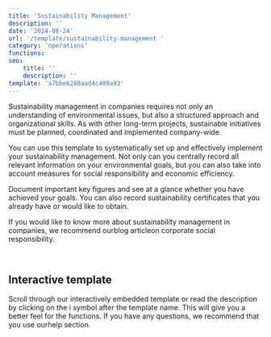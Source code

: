 ```yaml
---
title: 'Sustainability Management'
description: ''
date: '2024-08-24'
url: '/template/sustainability-management '
category: 'operations'
functions:
seo:
    title: ''
    description: ''
template: 'a7bbe6280aad4c409a93'
---
```


Sustainability management in companies requires not only an understanding of environmental issues, but also a structured approach and organizational skills. As with other long-term projects, sustainable initiatives must be planned, coordinated and implemented company-wide.

You can use this template to systematically set up and effectively implement your sustainability management. Not only can you centrally record all relevant information on your environmental goals, but you can also take into account measures for social responsibility and economic efficiency.

Document important key figures and see at a glance whether you have achieved your goals. You can also record sustainability certificates that you already have or would like to obtain.

If you would like to know more about sustainability management in companies, we recommend ourblog articleon corporate social responsibility.

​

## Interactive template

Scroll through our interactively embedded template or read the description by clicking on the i symbol after the template name. This will give you a better feel for the functions. If you have any questions, we recommend that you use ourhelp section.
